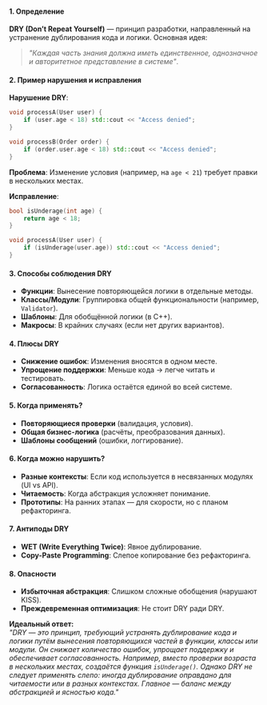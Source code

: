 #### 1. **Определение**  
**DRY (Don’t Repeat Yourself)** — принцип разработки, направленный на устранение дублирования кода и логики.
Основная идея:  
> *"Каждая часть знания должна иметь единственное, однозначное и авторитетное представление в системе"*.  

#### 2. **Пример нарушения и исправления**  
**Нарушение DRY**:  
```cpp  
void processA(User user) {  
    if (user.age < 18) std::cout << "Access denied";  
}  

void processB(Order order) {  
    if (order.user.age < 18) std::cout << "Access denied";  
}  
```  
**Проблема**: Изменение условия (например, на `age < 21`) требует правки в нескольких местах.  

**Исправление**:  
```cpp  
bool isUnderage(int age) {  
    return age < 18;  
}  

void processA(User user) {  
    if (isUnderage(user.age)) std::cout << "Access denied";  
}  
```  

#### 3. **Способы соблюдения DRY**  
- **Функции**: Вынесение повторяющейся логики в отдельные методы.  
- **Классы/Модули**: Группировка общей функциональности (например, `Validator`).  
- **Шаблоны**: Для обобщённой логики (в C++).  
- **Макросы**: В крайних случаях (если нет других вариантов).  

#### 4. **Плюсы DRY**  
- **Снижение ошибок**: Изменения вносятся в одном месте.  
- **Упрощение поддержки**: Меньше кода → легче читать и тестировать.  
- **Согласованность**: Логика остаётся единой во всей системе.  

#### 5. **Когда применять?**  
- **Повторяющиеся проверки** (валидация, условия).  
- **Общая бизнес-логика** (расчёты, преобразования данных).  
- **Шаблоны сообщений** (ошибки, логгирование).  

#### 6. **Когда можно нарушить?**  
- **Разные контексты**: Если код используется в несвязанных модулях (UI vs API).  
- **Читаемость**: Когда абстракция усложняет понимание.  
- **Прототипы**: На ранних этапах — для скорости, но с планом рефакторинга.  

#### 7. **Антиподы DRY**  
- **WET (Write Everything Twice)**: Явное дублирование.  
- **Copy-Paste Programming**: Слепое копирование без рефакторинга.  

#### 8. **Опасности**  
- **Избыточная абстракция**: Слишком сложные обобщения (нарушают KISS).  
- **Преждевременная оптимизация**: Не стоит DRY ради DRY.  

**Идеальный ответ:**  
*"DRY — это принцип, требующий устранять дублирование кода и логики путём вынесения повторяющихся частей в функции, классы или модули. Он снижает количество ошибок, упрощает поддержку и обеспечивает согласованность. Например, вместо проверки возраста в нескольких местах, создаётся функция `isUnderage()`. Однако DRY не следует применять слепо: иногда дублирование оправдано для читаемости или в разных контекстах. Главное — баланс между абстракцией и ясностью кода."*